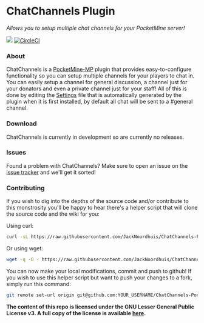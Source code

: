 ChatChannels Plugin
===============
_Allows you to setup multiple chat channels for your PocketMine server!_

[![](https://poggit.pmmp.io/ci.shield/JackNoordhuis/ChatChannels-PocketMine/ChatChannels)](https://poggit.pmmp.io/ci/JackNoordhuis/ChatChannels-PocketMine/ChatChannels)
[![CircleCI](https://circleci.com/gh/JackNoordhuis/ChatChannels-PocketMine.svg?style=svg)](https://circleci.com/gh/JackNoordhuis/ChatChannels-PocketMine)

### About

ChatChannels is a [PocketMine-MP](https://github.com/pmmp/PocketMine-MP) plugin that provides easy-to-configure
functionality so you can setup multiple channels for your players to chat in. You can easily setup a channel for
general discussion, a channel just for your donators and even a private channel just for your staff! All of this is
done by editing the [Settings](https://github.com/JackNoordhuis/ChatChannels/blob/master/resources/Settings.yml) file
that is automatically generated by the plugin when it is first installed, by default all chat will be sent to a
\#general channel.

<!--- ### Wiki

Cool, but how the heck do I set it up? Glad you asked! [Jump over to the wiki](https://github.com/JackNoordhuis/ChatChannels-PocketMine/wiki/Configuring)
and find out! --->

### Download

ChatChannels is currently in development so are currently no releases.

<!--- ChatChannels is currently in the ALPHA stage of releases so some things may not work as expected and there is no
guarantee the plugin won't suddenly stop working. If you would like to try out the plugin head over [to the releases](https://github.com/JackNoordhuis/ChatChannels-PocketMine/releases)
and grab the latest version compatible with your PocketMine server. --->

### Issues

Found a problem with ChatChannels? Make sure to open an issue on the [issue tracker](https://github.com/JackNoordhuis/ChatChannels-PocketMine/issues)
and we'll get it sorted!

### Contributing

If you wish to dig into the depths of the source code and/or contribute to this monstrosity you'll be happy to hear
there's a helper script that will clone the source code and the wiki for you:

Using curl:

```bash
curl -sL https://raw.githubusercontent.com/JackNoordhuis/ChatChannels-PocketMine/master/clone.sh | bash -s -
```

Or using wget:

```bash
wget -q -O - https://raw.githubusercontent.com/JackNoordhuis/ChatChannels-PocketMine/master/clone.sh | bash -s -
```

You can now make your local modifications, commit and push to github! If you wish to use this helper script but want to
push your changes to a fork, simply run this command:

```bash
git remote set-url origin git@github.com:YOUR_USERNAME/ChatChannels-PocketMine.git
```

<!--- If you're modifying the wiki, don't forget to `cd` into the wiki folder and `git init` before committing your changes
or nothing will happen due to the .gitignore being set to ignore this folder as it only exists locally for your
convenience. --->

__The content of this repo is licensed under the GNU Lesser General Public License v3. A full copy of the license is available [here](LICENSE).__